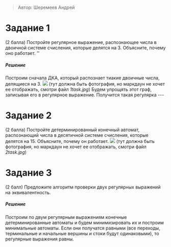 > Автор: Шеремеев Андрей

# Задание 1
(2 балла) Постройте регулярное выражение, распознающее числа в двоичной системе счисления, которые делятся на 3. Объясните, почему оно работает. 
''

##### Решение
Построим сначала ДКА, который распознает тиакие двоичные числа, делящиеся на 3. 
![](1task.jpg) (тут должна быть фотография, но маркдаун не хочет ее отображать, смотри файл *1task.jpg*)
Будем упрощять этот граф, записывая его в регулярное выражение. Получится такая регулярка --- 

# Задание 2
(2 балла) Постройте детерминированный конечный автомат, распознающий числа в десятичной системе счисления, которые делятся на 15. Объясните, почему он работает.
![](2task.jpg) (тут должна быть фотография, но маркдаун не хочет ее отображать, смотри файл *2task.jpg*)



# Задание 3
(2 балл) Предложите алгоритм проверки двух регулярных выражений на эквивалентность.

##### Решение
Построим по двум регулярным выражениям конечные детерминированные автоматы и будем минимизировать их и построим минимальные автоматы. Если они получатся равными (все переходы, терминальные и начальные вершины и стоки будут одинаковыми), то регулярные выражения равны. 
